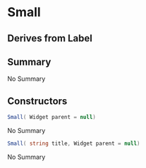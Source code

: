 # Small

## Derives from Label

## Summary

No Summary
## Constructors

```c#
Small( Widget parent = null) 
```
No Summary
```c#
Small( string title, Widget parent = null) 
```
No Summary
